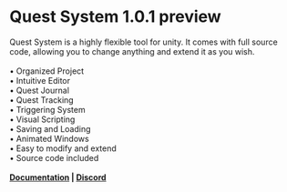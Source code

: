 # Quest System 1.0.1 preview
Quest System is a highly flexible tool for unity. It comes with full source code, allowing you to change anything and extend it as you wish.
<br><br>• Organized Project
<br>• Intuitive Editor
<br>• Quest Journal
<br>• Quest Tracking
<br>• Triggering System
<br>• Visual Scripting
<br>• Saving and Loading
<br>• Animated Windows
<br>• Easy to modify and extend
<br>• Source code included
<br><br><b><a href="https://deviongames.com/quest-system/getting-started/">Documentation</a> | <a href="https://discord.gg/y4fMXpZ">Discord</a>
